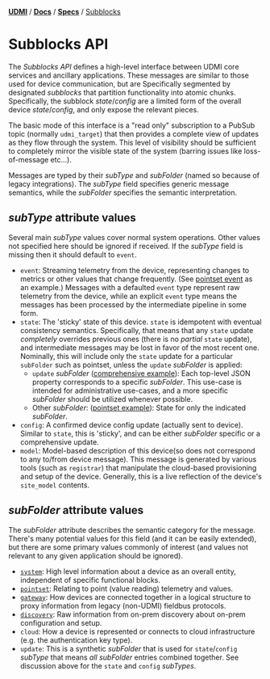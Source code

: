[**UDMI**](../../) / [**Docs**](../) / [**Specs**](./) / [Subblocks](#)

# Subblocks API

The _Subblocks API_ defines a high-level interface between UDMI core services and ancillary
applications. These messages are similar to those used for device communication, but are
Specifically segmented by designated _subblocks_ that partition functionality into atomic
chunks. Specifically, the subblock _state_/_config_ are a limited form of the overall
device _state_/_config_, and only expose the relevant pieces.

The basic mode of this interface is a "read only" subscription to a PubSub topic (normally
`udmi_target`) that then provides a complete view of updates as they flow through the system.
This level of visibility should be sufficient to completely mirror the
visible state of the system (barring issues like loss-of-message etc...).

Messages are typed by their _subType_ and _subFolder_ (named so because of legacy integrations).
The _subType_ field specifies generic message semantics, while the _subFolder_ specifies the
semantic interpretation.

## _subType_ attribute values

Several main _subType_ values cover normal system operations. Other values not specified here should
be ignored if received. If the _subType_ field is missing then it should default to `event`.

* `event`: Streaming telemetry from the device, representing changes to metrics or other values
  that change frequently.
  (See [pointset event](../../tests/schemas/events_pointset/example.json) as an example.) Messages
  with a defaulted `event` type represent raw telemetry from the device, while an explicit `event`
  type means the messages has been processed by the intermediate pipeline in some form.
* `state`: The 'sticky' state of this device. `state` is idempotent with eventual consistency
  semantics. Specifically, that means that any `state` update _completely_ overrides previous ones
  (there is no _partial_ `state` update), and intermediate messages may be lost in favor of the
  most recent one. Nominally, this will include only the `state` update for a particular `subFolder`
  such as pointset, unless the `update` _subFolder_ is applied:
  * `update` _subFolder_ ([comprehensive example](../../tests/schemas/state/example.json)): Each top-level
  JSON property corresponds to a specific _subFolder_. This use-case is intended for administrative use-cases,
  and a more specific _subFolder_ should be utilized whenever possible.
  * Other _subFolder_: ([pointset example](../../tests/schemas/state_pointset/example.json)): State for
  only the indicated _subFolder_.
* `config`: A confirmed device config update (actually sent to device). Similar to `state`, this is
  'sticky', and can be either _subFolder_ specific or a comprehensive update.
* `model`: Model-based description of this device(so does not correspond to any to/from device
  message). This message is generated by various tools (such as `registrar`) that manipulate the
  cloud-based provisioning and setup of the device. Generally, this is a live reflection of the
  device's `site_model` contents.

## _subFolder_ attribute values

The _subFolder_ attribute describes the semantic category for the message. There's many potential
values for this field (and it can be easily extended), but there are some primary values commonly
of interest (and values not relevant to any given application should be ignored).

* [`system`](../messages/system.md): High level information about a device as an overall entity,
  independent of specific functional blocks.
* [`pointset`](../messages/pointset.md): Relating to point (value reading) telemetry and values.
* [`gateway`](gateway.md): How devices are connected together in a logical structure to proxy information from
  legacy (non-UDMI) fieldbus protocols.
* [`discovery`](discovery.md): Raw information from on-prem discovery about on-prem configuration and setup.
* `cloud`: How a device is represented or connects to cloud infrastructure (e.g. the authentication
  key type).
* `update`: This is a synthetic _subFolder_ that is used for `state`/`config` _subType_ that means
  _all_ _subFolder_ entries combined together. See discussion above for the `state` and `config` _subTypes_.
